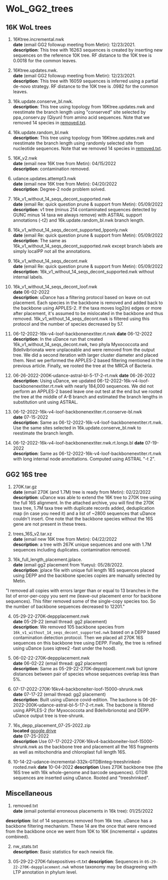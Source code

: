 # WoL_GG2_trees
## 16K WoL trees
1. 16Ktree.incremental.nwk    
**date** (email GG2 followup meeting from Metin): 12/23/2021.    
**description**: This tree with 16263 sequences is created by inserting new sequences on the reference 10K tree. RF distance to the 10K tree is 0.0018 for the common leaves.     
      
2. 16Ktree.updates.nwk.    
**date** (email GG2 followup meeting from Metin): 12/23/2021.    
**description**: This tree with 16059 sequences is inferred using a partial de-novo strategy. RF distance to the 10K tree is .0982 for the common leaves. 
       
3. 16k.update.conserve_bl.nwk.          
**description**: This tree using topology from 16Ktree.updates.nwk and reestimate the branch length using "conserved" site selected by ppa_conserv.py (Qiyun) from amino acid sequences. Note that we removed 14 species in [removed.txt](removed.txt).
         
4. 16k.update.random_bl.nwk          
**description**: This tree using topology from 16Ktree.updates.nwk and reestimate the branch length using randomly selected site from nucleotide sequences. Note that we removed 14 species in [removed.txt](removed.txt).       
             
5. 16K_v2.nwk          
**date** (email new 16K tree from Metin): 04/15/2022           
**description**: contamination removed.         
                   
6. udance.updates.attempt3.nwk            
**date** (email new 16K tree from Metin): 04/20/2022                 
**description**: Degree-2 node problem solved.           
                   
7. 16k_v1_without_14_seqs_decont_supported.nwk           
**date** (email Re: quick question prune & support from Metin): 05/09/2022            
**description**: v1 tree (minus 214 contaminated sequences detected by GUNC minus 14 taxa we always remove) with ASTRAL support annotations (-t2)  and 16k.update.random_bl.nwk branch length.            
        
8. 16k_v1_without_14_seqs_decont_supported_lpponly.nwk           
**date** (email Re: quick question prune & support from Metin): 05/09/2022            
**description**: The same as 16k_v1_without_14_seqs_decont_supported.nwk except branch labels are simply localPP not all the annotations.          
        
9. 16k_v1_without_14_seqs_decont.nwk         
**date** (email Re: quick question prune & support from Metin): 05/09/2022            
**description**: 16k_v1_without_14_seqs_decont_supported.nwk without internal labels.      
        
10. 16k_v1_without_14_seqs_decont_loof.nwk         
**date** 06-02-2022            
**description**: uDance has a filtering protocol based on leave on out placement. Each species in the backbone is removed and added back to the backbone using APPLES-2. If the taxa moves log2(n) edges or more after placement, it's assumed to be mislocated in the backbone and thus removed. 16k_v1_without_14_seqs_decont.nwk is filtered using this protocol and the number of species decreased by 57. 

11. 06-12-2022-16k-v4-loof-backbonenextiter.rt.nwk
**date** 06-12-2022         
**description**: In the uDance run that created 16k_v1_without_14_seqs_decont.nwk, two phyla Myxococcota and Bdellvibrionata were unplaceable and were removed from the output tree. We did a second iteration with larger cluster diameter and placed them. Next we performed the APPLES-2 based filtering mentioned in the previous article. Finally, we rooted the tree at the MRCA of Bacteria.    
        
12. 06-26-2022-200K-udance-astral-bl-5-17-2-rt.nwk
**date** 06-26-2022        
**description**: Using uDance, we updated 06-12-2022-16k-v4-loof-backbonenextiter.rt.nwk with nearly 184,000 sequences. We did not perform an APPLES-2 based leave one out test at the end but we rooted the tree at the middle of A-B branch and estimated the branch lengths in substitution unit using ASTRAL.    

13. 06-12-2022-16k-v4-loof-backbonenextiter.rt.conserve-bl.nwk   
**date** 07-15-2022             
**description**: Same as 06-12-2022-16k-v4-loof-backbonenextiter.rt.nwk. Use the same sites selected in 16k.update.conserve_bl.nwk to reestimate the branch length.               

14. 06-12-2022-16k-v4-loof-backbonenextiter.nwk.rt.longs.bl
**date** 07-19-2022             
**description**: Same as 06-12-2022-16k-v4-loof-backbonenextiter.rt.nwk with long internal node annottations. Computed using ASTRAL "-t 2".


## GG2 16S tree        
1. 270K.tar.gz           
**date** (email 270K (and 1.7M) tree is ready from Metin): 02/22/2022                    
**description**: uDance was able to extend the 16K tree to 270K tree using the full 16S alignment. In the attached archive, you will find the 270K taxa tree, 1.7M taxa tree with duplicate records added, deduplication map (in case you need it) and a list of ~2800 sequences that uDance couldn't insert. One note that the backbone species without the 16S gene are not present in these trees.          
                 
2. trees_16S_v2.tar.xz                             
**date** (email new 16K tree from Metin): 04/22/2022                              
**description**: a tree with 267K unique sequences and one with 1.7M sequences including duplicates. contamination removed.     

3. 16k_full_length_placement.jplace.       
**date** (email gg2 placement from Yueyu): 05/28/2022.     
**description**: jplace file with unique full length 16S sequences placed using DEPP and the backbone species copies are manually selected by Metin.   

"I removed all copies with errors larger than or equal to 13 branches in the list of error-per-copy you sent me (leave-out placement error for backbone sequences). This filter removed some of the single-copy species too. So the number of backbone sequences decreased to 12201."           

4. 05-29-22-270K-deppplacement.nwk         
**date** 05-29-22 (email thread: gg2 placement)                   
**description**: We removed 105 backbone species from `16k_v1_without_14_seqs_decont_supported.nwk` based on a DEPP based contamination detection protocol. Then we placed all 270K 16S sequences on this backbone tree using DEPP. Finally, the tree is refined using uDance (uses iqtree2 -fast under the hood).

5. 06-02-22-270K-deppplacement.nwk         
**date** 06-02-22 (email thread: gg2 placement)                   
**description**: Same as 05-29-22-270K-deppplacement.nwk but ignore distances between pair of species whose sequences overlap less than 5%.     

6. 07-17-2022-270K-16kv4-backboneiter-loof-15000-shrunk.nwk    
**date** 07-17-22 (email thread: gg2 placement)                   
**description**: Built using uDance covid-edition. The bacbone is 06-26-2022-200K-udance-astral-bl-5-17-2-rt.nwk. The bacbone is filtered using APPLES-2 (for Myxococcota and Bdellvibrionota) and DEPP. uDance output tree is tree-shrunk. 

7. 16s_depp_placement_07-25-2022.zip            
**located** [google drive](https://drive.google.com/file/d/1m1akgrBS7kXrOQGO70lv6OsjxFRGJd3J/view?usp=sharing)        
**date** 07-25-2022                
**description** Use 07-17-2022-270K-16kv4-backboneiter-loof-15000-shrunk.nwk as the backbone tree and placement all the 16S fragments as well as mitochondria and chloroplast full length 16S. 


8. 10-14-22-udance-incremental-332k-GTDBinteg-treeshrinked-rooted.nwk
**date** 10-04-2022
**description** Uses 270K backbone tree (the 16S tree with 16k whole-genome and barcode sequences). GTDB sequences are inserted using uDance. Rooted and "treeshrinked". 


## Miscellaneous

1. removed.txt                              
**date** (email potential erroneous placements in 16k tree): 01/25/2022

**description**: list of 14 sequences removed from 16k tree. uDance has a backbone filtering mechanism. These 14 are the once that were removed from the backbone once we went from 10K to 16K (incremental + updates combined).        

2. nw_stats.txt                              
**description**: Basic statistics for each newick file.

3. 05-29-22-270K-falsepositives-rt.txt
**description**: Sequences in `05-29-22-270K-deppplacement.nwk` whose taxonomy may be disagreeing with LTP annotation in phylum level.
